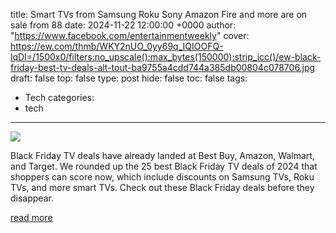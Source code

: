 title: Smart TVs from Samsung Roku Sony Amazon Fire and more are on sale from 88
date: 2024-11-22 12:00:00 +0000
author: "https://www.facebook.com/entertainmentweekly"
cover: https://ew.com/thmb/WKY2nUO_0yy69q_IQIOOFQ-lqDI=/1500x0/filters:no_upscale():max_bytes(150000):strip_icc()/ew-black-friday-best-tv-deals-alt-tout-ba9755a4cdd744a385db00804c078706.jpg
draft: false
top: false
type: post
hide: false
toc: false
tags:
  - Tech
categories:
  - tech
---

![](https://ew.com/thmb/WKY2nUO_0yy69q_IQIOOFQ-lqDI=/1500x0/filters:no_upscale():max_bytes(150000):strip_icc()/ew-black-friday-best-tv-deals-alt-tout-ba9755a4cdd744a385db00804c078706.jpg)

Black Friday TV deals have already landed at Best Buy, Amazon, Walmart, and Target. We rounded up the 25 best Black Friday TV deals of 2024 that shoppers can score now, which include discounts on Samsung TVs, Roku TVs, and more smart TVs. Check out these Black Friday deals before they disappear.

[read more](https://ew.com/best-black-friday-tv-deals-2024-8749818)
